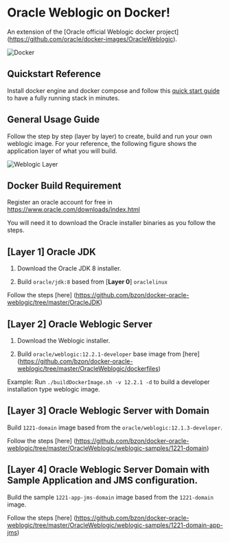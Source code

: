 # Oracle Weblogic on Docker!

An extension of the [Oracle official Weblogic docker project] (https://github.com/oracle/docker-images/OracleWeblogic).

![Docker](https://raw.githubusercontent.com/bzon/docker-oracle-weblogic/master/img/docker.png)

## Quickstart Reference

Install docker engine and docker compose and follow this [quick start guide](https://github.com/bzon/docker-oracle-weblogic/blob/master/OracleWeblogic/weblogic-samples/1221-domain-app-jms/README.md#quickstart-run-guide) to have a fully running stack in minutes.

## General Usage Guide

Follow the step by step (layer by layer) to create, build and run your own weblogic image. For your reference, the following figure shows the application layer of what you will build.

![Weblogic Layer](https://raw.githubusercontent.com/bzon/docker-oracle-weblogic/master/img/weblogic.png)

## Docker Build Requirement

Register an oracle account for free in https://www.oracle.com/downloads/index.html

You will need it to download the Oracle installer binaries as you follow the steps.

## [**Layer 1**] Oracle JDK

1. Download the Oracle JDK 8 installer.

2. Build  `oracle/jdk:8` based from [**Layer 0**] `oraclelinux`

Follow the steps [here] (https://github.com/bzon/docker-oracle-weblogic/tree/master/OracleJDK)

## [**Layer 2**] Oracle Weblogic Server

1. Download the Weblogic installer.

2. Build `oracle/weblogic:12.2.1-developer` base image from [here] (https://github.com/bzon/docker-oracle-weblogic/tree/master/OracleWeblogic/dockerfiles)

Example: Run `./buildDockerImage.sh -v 12.2.1 -d` to build a developer installation type weblogic image.

## [**Layer 3**] Oracle Weblogic Server with Domain

Build `1221-domain` image based from the `oracle/weblogic:12.1.3-developer`.

Follow the steps [here] (https://github.com/bzon/docker-oracle-weblogic/tree/master/OracleWeblogic/weblogic-samples/1221-domain)

## [**Layer 4**] Oracle Weblogic Server Domain with Sample Application and JMS configuration.

Build the sample `1221-app-jms-domain` image based from the `1221-domain` image.

Follow the steps [here] (https://github.com/bzon/docker-oracle-weblogic/tree/master/OracleWeblogic/weblogic-samples/1221-domain-app-jms)
